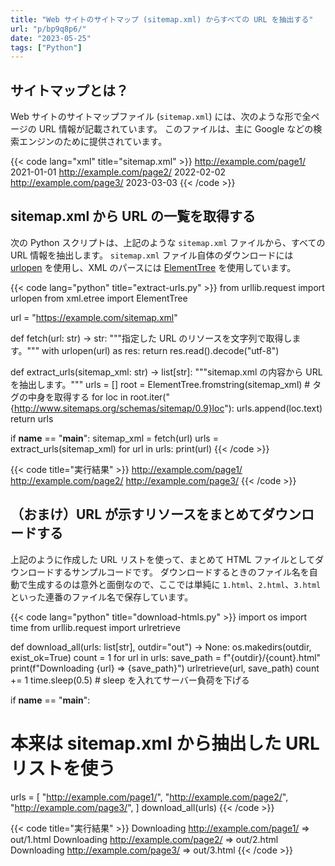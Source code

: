 ```yaml
---
title: "Web サイトのサイトマップ (sitemap.xml) からすべての URL を抽出する"
url: "p/bp9q8p6/"
date: "2023-05-25"
tags: ["Python"]
---
```


サイトマップとは？
----

Web サイトのサイトマップファイル (`sitemap.xml`) には、次のような形で全ページの URL 情報が記載されています。
このファイルは、主に Google などの検索エンジンのために提供されています。

{{< code lang="xml" title="sitemap.xml" >}}
<urlset xmlns="http://www.sitemaps.org/schemas/sitemap/0.9" xmlns:xhtml="http://www.w3.org/1999/xhtml">
  <url>
    <loc>http://example.com/page1/</loc>
    <lastmod>2021-01-01</lastmod>
  </url>
  <url>
    <loc>http://example.com/page2/</loc>
    <lastmod>2022-02-02</lastmod>
  </url>
  <url>
    <loc>http://example.com/page3/</loc>
    <lastmod>2023-03-03</lastmod>
  </url>
</urlset>
{{< /code >}}


sitemap.xml から URL の一覧を取得する
----

次の Python スクリプトは、上記のような `sitemap.xml` ファイルから、すべての URL 情報を抽出します。
`sitemap.xml` ファイル自体のダウンロードには [urlopen](/p/o2e43ct/) を使用し、XML のパースには [ElementTree](/p/cp9q7n5/) を使用しています。

{{< code lang="python" title="extract-urls.py" >}}
from urllib.request import urlopen
from xml.etree import ElementTree

url = "https://example.com/sitemap.xml"


def fetch(url: str) -> str:
    """指定した URL のリソースを文字列で取得します。"""
    with urlopen(url) as res:
        return res.read().decode("utf-8")


def extract_urls(sitemap_xml: str) -> list[str]:
    """sitemap.xml の内容から URL を抽出します。"""
    urls = []
    root = ElementTree.fromstring(sitemap_xml)
    # <loc> タグの中身を取得する
    for loc in root.iter("{http://www.sitemaps.org/schemas/sitemap/0.9}loc"):
        urls.append(loc.text)
    return urls


if __name__ == "__main__":
    sitemap_xml = fetch(url)
    urls = extract_urls(sitemap_xml)
    for url in urls:
        print(url)
{{< /code >}}

{{< code title="実行結果" >}}
http://example.com/page1/
http://example.com/page2/
http://example.com/page3/
{{< /code >}}


（おまけ）URL が示すリソースをまとめてダウンロードする
----

上記のように作成した URL リストを使って、まとめて HTML ファイルとしてダウンロードするサンプルコードです。
ダウンロードするときのファイル名を自動で生成するのは意外と面倒なので、ここでは単純に `1.html`、`2.html`、`3.html` といった連番のファイル名で保存しています。

{{< code lang="python" title="download-htmls.py" >}}
import os
import time
from urllib.request import urlretrieve


def download_all(urls: list[str], outdir="out") -> None:
    os.makedirs(outdir, exist_ok=True)
    count = 1
    for url in urls:
        save_path = f"{outdir}/{count}.html"
        print(f"Downloading {url} => {save_path}")
        urlretrieve(url, save_path)
        count += 1
        time.sleep(0.5)  # sleep を入れてサーバー負荷を下げる


if __name__ == "__main__":
  # 本来は sitemap.xml から抽出した URL リストを使う
  urls = [
      "http://example.com/page1/",
      "http://example.com/page2/",
      "http://example.com/page3/",
  ]
  download_all(urls)
{{< /code >}}

{{< code title="実行結果" >}}
Downloading http://example.com/page1/ => out/1.html
Downloading http://example.com/page2/ => out/2.html
Downloading http://example.com/page3/ => out/3.html
{{< /code >}}

